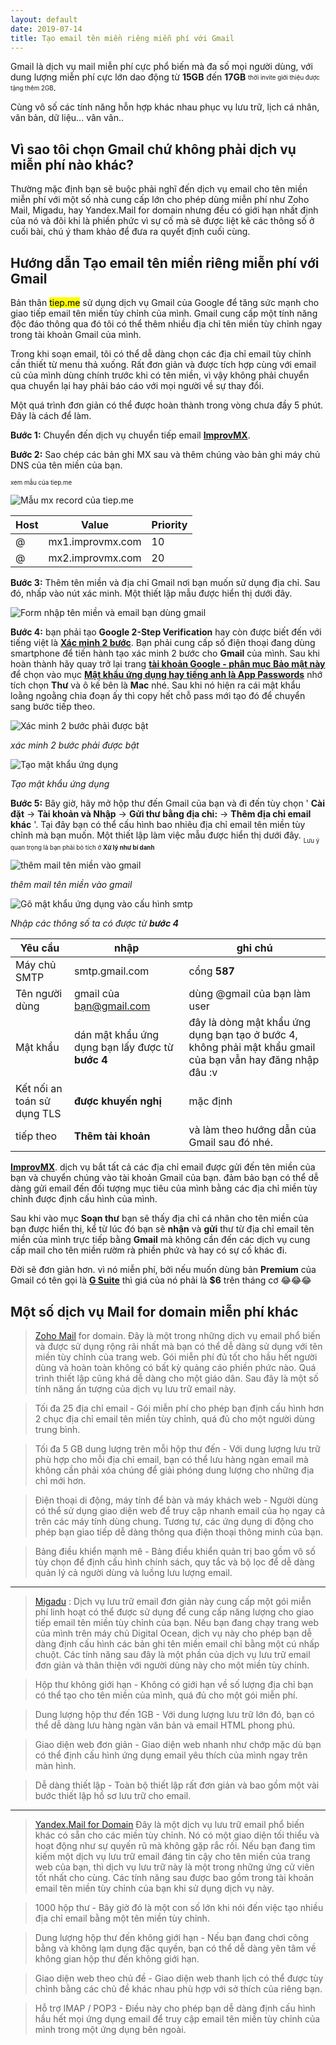 ```yaml
---
layout: default
date: 2019-07-14
title: Tạo email tên miền riêng miễn phí với Gmail
---
```


Gmail là dịch vụ mail miễn phí cực phổ biến mà đa số mọi người dùng, với dung lượng miễn phí cực lớn dao động từ **15GB** đến **17GB** <sub><sup>thời invite giới thiệu được tặng thêm 2GB</sup></sub>.

Cùng vô số các tính năng hỗn hợp khác nhau phục vụ lưu trữ, lịch cá nhân, văn bản, dữ liệu... vân vân..

## Vì sao tôi chọn Gmail chứ không phải dịch vụ miễn phí nào khác?

Thường mặc định bạn sẽ buộc phải nghĩ đến dịch vụ email cho tên miền miễn phí với một số nhà cung cấp lớn cho phép dùng miễn phí như Zoho Mail, Migadu, hay Yandex.Mail for domain nhưng đều có giới hạn nhất định của nó và đôi khi là phiền phức vì sự cố mà sẽ được liệt kê các thông số ở cuối bài, chú ý tham khảo để đưa ra quyết định cuối cùng.

## Hướng dẫn Tạo email tên miền riêng miễn phí với Gmail

Bản thân <mark>tiep.me</mark> sử dụng dịch vụ Gmail của Google để tăng sức mạnh cho giao tiếp email tên miền tùy chỉnh của mình. Gmail cung cấp một tính năng độc đáo thông qua đó tôi có thể thêm nhiều địa chỉ tên miền tùy chỉnh ngay trong tài khoản Gmail của mình. 

Trong khi soạn email, tôi có thể dễ dàng chọn các địa chỉ email tùy chỉnh cần thiết từ menu thả xuống. Rất đơn giản và được tích hợp cùng với email cũ của mình dùng chính trước khi có tên miền, vì vậy không phải chuyển qua chuyển lại hay phải báo cáo với mọi người về sự thay đổi.

Một quá trình đơn giản có thể được hoàn thành trong vòng chưa đầy 5 phút. Đây là cách để làm. 

**Bước 1:** Chuyển đến dịch vụ chuyển tiếp email [**ImprovMX**](https://improvmx.com).

**Bước 2:** Sao chép các bản ghi MX sau và thêm chúng vào bản ghi máy chủ DNS của tên miền của bạn.

<sub><sub>xem mẫu của tiep.me</sub></sub>

![Mẫu mx record của tiep.me](https://data.tiep.me/assets/img/images/og-images/gmail/dns_mx.png)

**Host** | **Value** | **Priority**
--- | --- | ---
@ | mx1.improvmx.com | 10
@ | mx2.improvmx.com | 20

**Bước 3:** Thêm tên miền và địa chỉ Gmail nơi bạn muốn sử dụng địa chỉ. Sau đó, nhấp vào nút xác minh. Một thiết lập mẫu được hiển thị dưới đây.

![Form nhập tên miền và email bạn dùng gmail](https://data.tiep.me/assets/img/images/og-images/gmail/add_domain.png)

**Bước 4:** bạn phải tạo **Google 2-Step Verification** hay còn được biết đến với tiếng việt là [**Xác minh 2 bước**](https://myaccount.google.com/security). Bạn phải cung cấp số điện thoại đang dùng smartphone để tiến hành tạo xác minh 2 bước cho **Gmail** của mình. Sau khi hoàn thành hãy quay trở lại trang [**tài khoản Google - phân mục Bảo mật này**](https://myaccount.google.com/security) để chọn vào mục [**Mật khẩu ứng dụng hay tiếng anh là App Passwords**](https://myaccount.google.com/apppasswords?utm_source=google-account&utm_medium=web) nhớ tích chọn **Thư** và ô kế bên là **Mac** nhé. Sau khi nó hiện ra cái mật khẩu loằng ngoằng chia đoạn ấy thì copy hết chỗ pass mới tạo đó để chuyển sang bước tiếp theo.

![Xác minh 2 bước phải được bật](https://data.tiep.me/assets/img/images/og-images/gmail/xacminh2buoc.png)

*xác minh 2 bước phải được bật*

![Tạo mật khẩu ứng dụng](https://data.tiep.me/assets/img/images/og-images/gmail/apppassword.png)

*Tạo mật khẩu ứng dụng*



**Bước 5:** Bây giờ, hãy mở hộp thư đến Gmail của bạn và đi đến tùy chọn ' **Cài đặt** → **Tài khoản và Nhập** → **Gửi thư bằng địa chỉ:** → **Thêm địa chỉ email khác** '. Tại đây bạn có thể cấu hình bao nhiêu địa chỉ email tên miền tùy chỉnh mà bạn muốn. Một thiết lập làm việc mẫu được hiển thị dưới đây.
<sub><sub>Lưu ý quan trọng là bạn phải bỏ tích ở **Xử lý như bí danh**</sub></sub>

![thêm mail tên miền vào gmail](https://data.tiep.me/assets/img/images/og-images/gmail/gmail1.png)

*thêm mail tên miền vào gmail*

![Gõ mật khẩu ứng dụng vào cấu hình smtp](https://data.tiep.me/assets/img/images/og-images/gmail/gmail2.png)

*Nhập các thông số ta có được từ **bước 4***

**Yêu cầu** | **nhập** | **ghi chú**
--- | --- | ---
Máy chủ SMTP | smtp.gmail.com | cổng **587**
Tên người dùng | gmail của bạn@gmail.com | dùng @gmail của bạn làm user
Mật khẩu | dán mật khẩu ứng dụng bạn lấy được từ **bước 4** | đây là dòng mật khẩu ứng dụng bạn tạo ở bước 4, không phải mật khẩu gmail của bạn vẫn hay đăng nhập đâu :v
Kết nối an toán sử dụng TLS | **được khuyến nghị** | mặc định
tiếp theo | **Thêm tài khoản** | và làm theo hướng dẫn của Gmail sau đó nhé.

[**ImprovMX**](https://improvmx.com). dịch vụ bắt tất cả các địa chỉ email được gửi đến tên miền của bạn và chuyển chúng vào tài khoản Gmail của bạn. đảm bảo bạn có thể dễ dàng gửi email đến đối tượng mục tiêu của mình bằng các địa chỉ miền tùy chỉnh được định cấu hình của mình.

Sau khi vào mục **Soạn thư** bạn sẽ thấy địa chỉ cá nhân cho tên miền của bạn được hiển thị, kể từ lúc đó bạn sẽ **nhận** và **gửi** thư từ địa chỉ email tên miền của mình trực tiếp bằng **Gmail** mà không cần đến các dịch vụ cung cấp mail cho tên miền rườm rà phiền phức và hay có sự cố khác đi.

Đời sẽ đơn giản hơn. vì nó miễn phí, bởi nếu muốn dùng bản **Premium** của Gmail có tên gọi là [**G Suite**](https://gsuite.google.com.vn/intl/vi/) thì giá của nó phải là **$6** trên tháng cơ 😂😂😂



## Một số dịch vụ Mail for domain miễn phí khác

> [Zoho Mail](https://www.zoho.com/mail/) for domain. Đây là một trong những dịch vụ email phổ biến và được sử dụng rộng rãi nhất mà bạn có thể dễ dàng sử dụng với tên miền tùy chỉnh của trang web. Gói miễn phí đủ tốt cho hầu hết người dùng và hoàn toàn không có bất kỳ quảng cáo phiền phức nào. Quá trình thiết lập cũng khá dễ dàng cho một giáo dân. Sau đây là một số tính năng ấn tượng của dịch vụ lưu trữ email này. 

> Tối đa 25 địa chỉ email - Gói miễn phí cho phép bạn định cấu hình hơn 2 chục địa chỉ email tên miền tùy chỉnh, quá đủ cho một người dùng trung bình.

> Tối đa 5 GB dung lượng trên mỗi hộp thư đến - Với dung lượng lưu trữ phù hợp cho mỗi địa chỉ email, bạn có thể lưu hàng ngàn email mà không cần phải xóa chúng để giải phóng dung lượng cho những địa chỉ mới hơn.

> Điện thoại di động, máy tính để bàn và máy khách web - Người dùng có thể sử dụng giao diện web để truy cập nhanh email của họ ngay cả trên các máy tính dùng chung. Tương tự, các ứng dụng di động cho phép bạn giao tiếp dễ dàng thông qua điện thoại thông minh của bạn.

> Bảng điều khiển mạnh mẽ - Bảng điều khiển quản trị bao gồm vô số tùy chọn để định cấu hình chính sách, quy tắc và bộ lọc để dễ dàng quản lý cả người dùng và luồng lưu lượng email.

___

> [Migadu](https://www.migadu.com/en/index.html) : Dịch vụ lưu trữ email đơn giản này cung cấp một gói miễn phí linh hoạt có thể được sử dụng để cung cấp năng lượng cho giao tiếp email tên miền tùy chỉnh của bạn. Nếu bạn đang chạy trang web của mình trên máy chủ Digital Ocean, dịch vụ này cho phép bạn dễ dàng định cấu hình các bản ghi tên miền email chỉ bằng một cú nhấp chuột. Các tính năng sau đây là một phần của dịch vụ lưu trữ email đơn giản và thân thiện với người dùng này cho một miền tùy chỉnh.

> Hộp thư không giới hạn - Không có giới hạn về số lượng địa chỉ bạn có thể tạo cho tên miền của mình, quá đủ cho một gói miễn phí.

> Dung lượng hộp thư đến 1GB - Với dung lượng lưu trữ lớn đó, bạn có thể dễ dàng lưu hàng ngàn văn bản và email HTML phong phú.

> Giao diện web đơn giản - Giao diện web nhanh như chớp mặc dù bạn có thể định cấu hình ứng dụng email yêu thích của mình ngay trên màn hình.

> Dễ dàng thiết lập - Toàn bộ thiết lập rất đơn giản và bao gồm một vài bước thiết lập hồ sơ lưu trữ cho email.

___

> [Yandex.Mail for Domain](https://connect.yandex.com) Đây là một dịch vụ lưu trữ email phổ biến khác có sẵn cho các miền tùy chỉnh. Nó có một giao diện tối thiểu và hoạt động như sự quyến rũ mà không gặp rắc rối. Nếu bạn đang tìm kiếm một dịch vụ lưu trữ email đáng tin cậy cho tên miền của trang web của bạn, thì dịch vụ lưu trữ này là một trong những ứng cử viên tốt nhất cho cùng. Các tính năng sau được bao gồm trong tài khoản email tên miền tùy chỉnh của bạn khi sử dụng dịch vụ này.

> 1000 hộp thư - Bây giờ đó là một con số lớn khi nói đến việc tạo nhiều địa chỉ email bằng một tên miền tùy chỉnh.

> Dung lượng hộp thư đến không giới hạn - Nếu bạn đang chơi công bằng và không lạm dụng đặc quyền, bạn có thể dễ dàng yên tâm về không gian hộp thư đến không giới hạn.

> Giao diện web theo chủ đề - Giao diện web thanh lịch có thể được tùy chỉnh bằng các chủ đề khác nhau phù hợp với sở thích của riêng bạn.

> Hỗ trợ IMAP / POP3 - Điều này cho phép bạn dễ dàng định cấu hình hầu hết mọi ứng dụng email để truy cập email tên miền tùy chỉnh của mình trong một ứng dụng bên ngoài.

